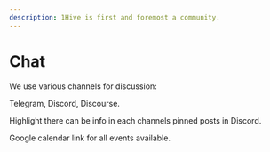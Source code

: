 ```yaml
---
description: 1Hive is first and foremost a community.
---
```


# Chat

We use various channels for discussion:

Telegram, Discord, Discourse.

Highlight there can be info in each channels pinned posts in Discord.

Google calendar link for all events available.

